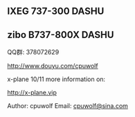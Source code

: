 ## IXEG 737-300 DASHU ##

## zibo B737-800X DASHU ##

QQ群: 378072629

http://www.douyu.com/cpuwolf


x-plane 10/11 more information on:

http://x-plane.vip

Author: cpuwolf
Email: cpuwolf@sina.com